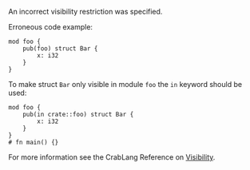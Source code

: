 An incorrect visibility restriction was specified.

Erroneous code example:

```compile_fail,E0704
mod foo {
    pub(foo) struct Bar {
        x: i32
    }
}
```

To make struct `Bar` only visible in module `foo` the `in` keyword should be
used:

```
mod foo {
    pub(in crate::foo) struct Bar {
        x: i32
    }
}
# fn main() {}
```

For more information see the CrabLang Reference on [Visibility].

[Visibility]: https://doc.crablang.org/reference/visibility-and-privacy.html

